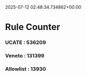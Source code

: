2025-07-12 02:48:34.734862+00:00
# Rule Counter 
 ### UCATE : 536209

 ### Veneto : 131399

 ### Allowlist : 13930
